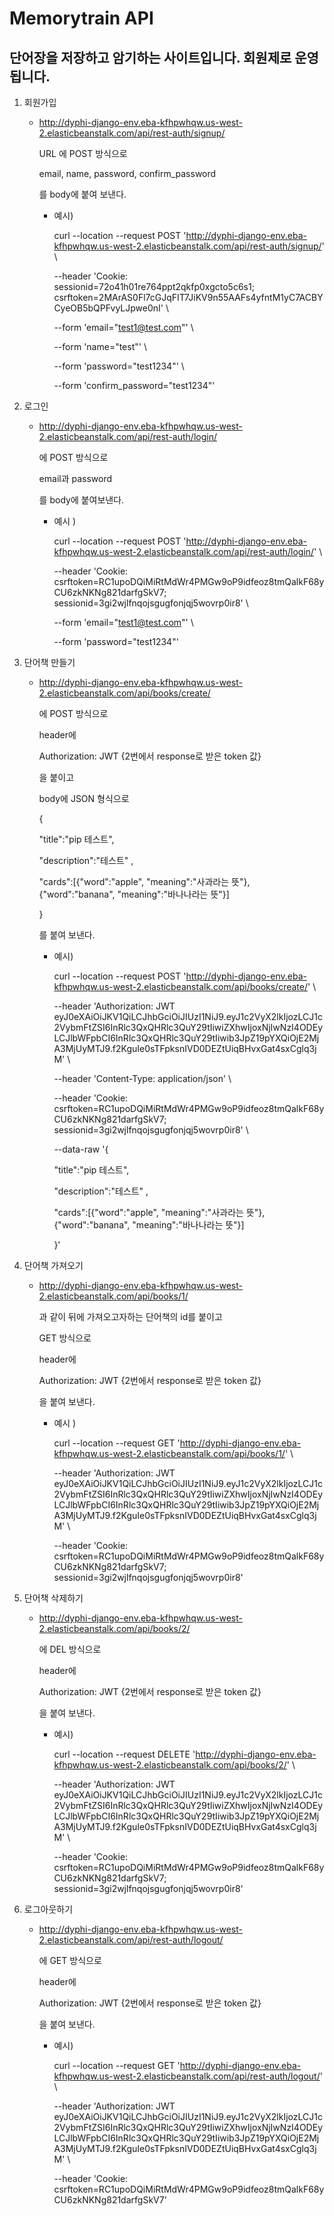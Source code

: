 # Memorytrain API 

## 단어장을 저장하고 암기하는 사이트입니다. 회원제로 운영됩니다.

1. 회원가입

   - http://dyphi-django-env.eba-kfhpwhqw.us-west-2.elasticbeanstalk.com/api/rest-auth/signup/

     URL 에 POST 방식으로

     email, name, password, confirm_password 

     를 body에 붙여 보낸다.

     - 예시)  

       curl --location --request POST 'http://dyphi-django-env.eba-kfhpwhqw.us-west-2.elasticbeanstalk.com/api/rest-auth/signup/' \

       --header 'Cookie: sessionid=72o41h01re764ppt2qkfp0xgcto5c6s1; csrftoken=2MArAS0Fl7cGJqFIT7JiKV9n55AAFs4yfntM1yC7ACBYCyeOB5bQPFvyLJpwe0nI' \

       --form 'email="test1@test.com"' \

       --form 'name="test"' \

       --form 'password="test1234"' \

       --form 'confirm_password="test1234"'

2. 로그인

   - http://dyphi-django-env.eba-kfhpwhqw.us-west-2.elasticbeanstalk.com/api/rest-auth/login/

     에 POST 방식으로

     email과 password

     를 body에 붙여보낸다.

     - 예시 ) 

       curl --location --request POST 'http://dyphi-django-env.eba-kfhpwhqw.us-west-2.elasticbeanstalk.com/api/rest-auth/login/' \

       --header 'Cookie: csrftoken=RC1upoDQiMiRtMdWr4PMGw9oP9idfeoz8tmQalkF68yCU6zkNKNg821darfgSkV7; sessionid=3gi2wjlfnqojsgugfonjqj5wovrp0ir8' \

       --form 'email="test1@test.com"' \

       --form 'password="test1234"'



3. 단어책 만들기

   - http://dyphi-django-env.eba-kfhpwhqw.us-west-2.elasticbeanstalk.com/api/books/create/

     에 POST 방식으로

     header에 

     Authorization: JWT {2번에서 response로 받은 token 값}

     을 붙이고

     body에 JSON 형식으로

     {   

       "title":"pip 테스트", 

       "description":"테스트" ,

       "cards":[{"word":"apple", "meaning":"사과라는 뜻"}, {"word":"banana", "meaning":"바나나라는 뜻"}]

     }

     를 붙여  보낸다.

     - 예시)

       curl --location --request POST 'http://dyphi-django-env.eba-kfhpwhqw.us-west-2.elasticbeanstalk.com/api/books/create/' \

       --header 'Authorization: JWT eyJ0eXAiOiJKV1QiLCJhbGciOiJIUzI1NiJ9.eyJ1c2VyX2lkIjozLCJ1c2VybmFtZSI6InRlc3QxQHRlc3QuY29tIiwiZXhwIjoxNjIwNzI4ODEyLCJlbWFpbCI6InRlc3QxQHRlc3QuY29tIiwib3JpZ19pYXQiOjE2MjA3MjUyMTJ9.f2KguIe0sTFpksnIVD0DEZtUiqBHvxGat4sxCglq3jM' \

       --header 'Content-Type: application/json' \

       --header 'Cookie: csrftoken=RC1upoDQiMiRtMdWr4PMGw9oP9idfeoz8tmQalkF68yCU6zkNKNg821darfgSkV7; sessionid=3gi2wjlfnqojsgugfonjqj5wovrp0ir8' \

       --data-raw '{   

         "title":"pip 테스트", 

         "description":"테스트" ,

         "cards":[{"word":"apple", "meaning":"사과라는 뜻"}, {"word":"banana", "meaning":"바나나라는 뜻"}]

       }'

       

4. 단어책 가져오기

   - http://dyphi-django-env.eba-kfhpwhqw.us-west-2.elasticbeanstalk.com/api/books/1/

     과 같이 뒤에 가져오고자하는 단어책의 id를 붙이고

     GET 방식으로

     header에 

     Authorization: JWT {2번에서 response로 받은 token 값}

     을 붙여 보낸다.

     - 예시 ) 

       curl --location --request GET 'http://dyphi-django-env.eba-kfhpwhqw.us-west-2.elasticbeanstalk.com/api/books/1/' \

       --header 'Authorization: JWT eyJ0eXAiOiJKV1QiLCJhbGciOiJIUzI1NiJ9.eyJ1c2VyX2lkIjozLCJ1c2VybmFtZSI6InRlc3QxQHRlc3QuY29tIiwiZXhwIjoxNjIwNzI4ODEyLCJlbWFpbCI6InRlc3QxQHRlc3QuY29tIiwib3JpZ19pYXQiOjE2MjA3MjUyMTJ9.f2KguIe0sTFpksnIVD0DEZtUiqBHvxGat4sxCglq3jM' \

       --header 'Cookie: csrftoken=RC1upoDQiMiRtMdWr4PMGw9oP9idfeoz8tmQalkF68yCU6zkNKNg821darfgSkV7; sessionid=3gi2wjlfnqojsgugfonjqj5wovrp0ir8'

     

   


5. 단어책 삭제하기

   - http://dyphi-django-env.eba-kfhpwhqw.us-west-2.elasticbeanstalk.com/api/books/2/

     에 DEL 방식으로 

     header에 

     Authorization: JWT {2번에서 response로 받은 token 값}

     을 붙여 보낸다.

     - 예시)

       curl --location --request DELETE 'http://dyphi-django-env.eba-kfhpwhqw.us-west-2.elasticbeanstalk.com/api/books/2/' \

       --header 'Authorization: JWT eyJ0eXAiOiJKV1QiLCJhbGciOiJIUzI1NiJ9.eyJ1c2VyX2lkIjozLCJ1c2VybmFtZSI6InRlc3QxQHRlc3QuY29tIiwiZXhwIjoxNjIwNzI4ODEyLCJlbWFpbCI6InRlc3QxQHRlc3QuY29tIiwib3JpZ19pYXQiOjE2MjA3MjUyMTJ9.f2KguIe0sTFpksnIVD0DEZtUiqBHvxGat4sxCglq3jM' \

       --header 'Cookie: csrftoken=RC1upoDQiMiRtMdWr4PMGw9oP9idfeoz8tmQalkF68yCU6zkNKNg821darfgSkV7; sessionid=3gi2wjlfnqojsgugfonjqj5wovrp0ir8'

       

6. 로그아웃하기

   - http://dyphi-django-env.eba-kfhpwhqw.us-west-2.elasticbeanstalk.com/api/rest-auth/logout/

     에 GET 방식으로 

     header에 

     Authorization: JWT {2번에서 response로 받은 token 값}

     을 붙여 보낸다.

     - 예시)

       curl --location --request GET 'http://dyphi-django-env.eba-kfhpwhqw.us-west-2.elasticbeanstalk.com/api/rest-auth/logout/' \

       --header 'Authorization: JWT eyJ0eXAiOiJKV1QiLCJhbGciOiJIUzI1NiJ9.eyJ1c2VyX2lkIjozLCJ1c2VybmFtZSI6InRlc3QxQHRlc3QuY29tIiwiZXhwIjoxNjIwNzI4ODEyLCJlbWFpbCI6InRlc3QxQHRlc3QuY29tIiwib3JpZ19pYXQiOjE2MjA3MjUyMTJ9.f2KguIe0sTFpksnIVD0DEZtUiqBHvxGat4sxCglq3jM' \

       --header 'Cookie: csrftoken=RC1upoDQiMiRtMdWr4PMGw9oP9idfeoz8tmQalkF68yCU6zkNKNg821darfgSkV7'

  

